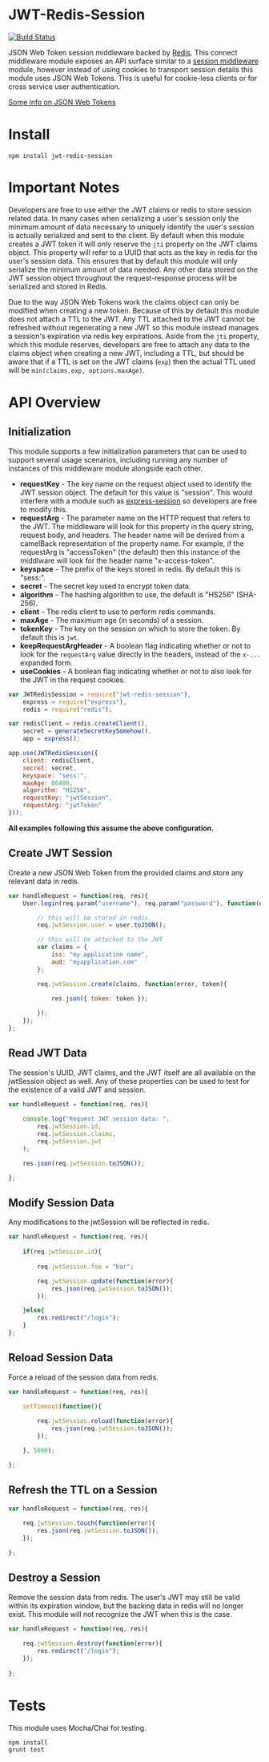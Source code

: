JWT-Redis-Session
=================

[![Build Status](https://travis-ci.org/azuqua/jwt-redis-session.svg?branch=master)](https://travis-ci.org/azuqua/jwt-redis-session)

JSON Web Token session middleware backed by [Redis](http://redis.io/). This connect middleware module exposes an API surface similar to a [session middleware](https://github.com/expressjs/session#reqsession) module, however instead of using cookies to transport session details this module uses JSON Web Tokens. This is useful for cookie-less clients or for cross service user authentication. 

[Some info on JSON Web Tokens](http://tools.ietf.org/html/draft-ietf-oauth-json-web-token-19#section-3)

# Install

	npm install jwt-redis-session

# Important Notes

Developers are free to use either the JWT claims or redis to store session related data. In many cases when serializing a user's session only the minimum amount of data necessary to uniquely identify the user's session is actually serialized and sent to the client. By default when this module creates a JWT token it will only reserve the `jti` property on the JWT claims object. This property will refer to a UUID that acts as the key in redis for the user's session data. This ensures that by default this module will only serialize the minimum amount of data needed. Any other data stored on the JWT session object throughout the request-response process will be serialized and stored in Redis. 

Due to the way JSON Web Tokens work the claims object can only be modified when creating a new token. Because of this by default this module does not attach a TTL to the JWT. Any TTL attached to the JWT cannot be refreshed without regenerating a new JWT so this module instead manages a session's expiration via redis key expirations. Aside from the `jti` property, which this module reserves, developers are free to attach any data to the claims object when creating a new JWT, including a TTL, but should be aware that if a TTL is set on the JWT claims (`exp`) then the actual TTL used will be `min(claims.exp, options.maxAge)`.

# API Overview

## Initialization

This module supports a few initialization parameters that can be used to support several usage scenarios, including running any number of instances of this middleware module alongside each other.

* **requestKey** - The key name on the request object used to identify the JWT session object. The default for this value is "session". This would interfere with a module such as [express-session](https://github.com/expressjs/session) so developers are free to modify this.
* **requestArg** - The parameter name on the HTTP request that refers to the JWT. The middleware will look for this property in the query string, request body, and headers. The header name will be derived from a camelBack representation of the property name. For example, if the requestArg is "accessToken" (the default) then this instance of the middlware will look for the header name "x-access-token". 
* **keyspace** - The prefix of the keys stored in redis. By default this is "sess:".
* **secret** - The secret key used to encrypt token data.
* **algorithm** - The hashing algorithm to use, the default is "HS256" (SHA-256).
* **client** - The redis client to use to perform redis commands.
* **maxAge** - The maximum age (in seconds) of a session. 
* **tokenKey** - The key on the session on which to store the token. By default this is `jwt`.
* **keepRequestArgHeader** - A boolean flag indicating whether or not to look for the `requestArg` value directly in the headers, instead of the `x-...` expanded form.
* **useCookies** - A boolean flag indicating whether or not to also look for the JWT in the request cookies.

```javascript
var JWTRedisSession = require("jwt-redis-session"),
	express = require("express"),
	redis = require("redis");

var redisClient = redis.createClient(),
	secret = generateSecretKeySomehow(),
	app = express();

app.use(JWTRedisSession({
	client: redisClient,
	secret: secret,
	keyspace: "sess:", 
	maxAge: 86400,
	algorithm: "HS256",
	requestKey: "jwtSession",
	requestArg: "jwtToken"
}));
```

**All examples following this assume the above configuration.**

## Create JWT Session

Create a new JSON Web Token from the provided claims and store any relevant data in redis.

```javascript
var handleRequest = function(req, res){
	User.login(req.param("username"), req.param("password"), function(error, user){

		// this will be stored in redis
		req.jwtSession.user = user.toJSON(); 

		// this will be attached to the JWT
		var claims = {
			iss: "my application name",
			aud: "myapplication.com"
		};

		req.jwtSession.create(claims, function(error, token){
			
			res.json({ token: token });

		});
	});
};
```

## Read JWT Data

The session's UUID, JWT claims, and the JWT itself are all available on the jwtSession object as well. Any of these properties can be used to test for the existence of a valid JWT and session.

```javascript
var handleRequest = function(req, res){
	
	console.log("Request JWT session data: ", 
		req.jwtSession.id, 
		req.jwtSession.claims, 
		req.jwtSession.jwt
	);

	res.json(req.jwtSession.toJSON());

};
```

## Modify Session Data

Any modifications to the jwtSession will be reflected in redis.

```javascript
var handleRequest = function(req, res){
	
	if(req.jwtSession.id){
		
		req.jwtSession.foo = "bar";

		req.jwtSession.update(function(error){
			res.json(req.jwtSession.toJSON());
		});

	}else{
		res.redirect("/login");
	}
};
```

## Reload Session Data

Force a reload of the session data from redis.

```javascript
var handleRequest = function(req, res){
	
	setTimeout(function(){

		req.jwtSession.reload(function(error){
			res.json(req.jwtSession.toJSON());
		});

	}, 5000);

};
```

## Refresh the TTL on a Session

```javascript
var handleRequest = function(req, res){
	
	req.jwtSession.touch(function(error){
		res.json(req.jwtSession.toJSON());
	});

};
```

## Destroy a Session

Remove the session data from redis. The user's JWT may still be valid within its expiration window, but the backing data in redis will no longer exist. This module will not recognize the JWT when this is the case.

```javascript
var handleRequest = function(req, res){
	
	req.jwtSession.destroy(function(error){
		res.redirect("/login");
	});
	
};
```

# Tests

This module uses Mocha/Chai for testing. 

	npm install
	grunt test
